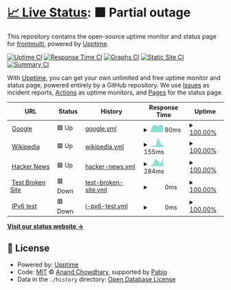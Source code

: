# [📈 Live Status](https://frontmulti.github.io/uptime): <!--live status--> **🟧 Partial outage**

This repository contains the open-source uptime monitor and status page for [frontmulti](https://frontmulti.github.io/uptime), powered by [Upptime](https://github.com/upptime/upptime).

[![Uptime CI](https://github.com/frontmulti/uptime/workflows/Uptime%20CI/badge.svg)](https://github.com/frontmulti/uptime/actions?query=workflow%3A%22Uptime+CI%22)
[![Response Time CI](https://github.com/frontmulti/uptime/workflows/Response%20Time%20CI/badge.svg)](https://github.com/frontmulti/uptime/actions?query=workflow%3A%22Response+Time+CI%22)
[![Graphs CI](https://github.com/frontmulti/uptime/workflows/Graphs%20CI/badge.svg)](https://github.com/frontmulti/uptime/actions?query=workflow%3A%22Graphs+CI%22)
[![Static Site CI](https://github.com/frontmulti/uptime/workflows/Static%20Site%20CI/badge.svg)](https://github.com/frontmulti/uptime/actions?query=workflow%3A%22Static+Site+CI%22)
[![Summary CI](https://github.com/frontmulti/uptime/workflows/Summary%20CI/badge.svg)](https://github.com/frontmulti/uptime/actions?query=workflow%3A%22Summary+CI%22)

With [Upptime](https://upptime.js.org), you can get your own unlimited and free uptime monitor and status page, powered entirely by a GitHub repository. We use [Issues](https://github.com/frontmulti/uptime/issues) as incident reports, [Actions](https://github.com/frontmulti/uptime/actions) as uptime monitors, and [Pages](https://frontmulti.github.io/uptime) for the status page.

<!--start: status pages-->
<!-- This summary is generated by Upptime (https://github.com/upptime/upptime) -->
<!-- Do not edit this manually, your changes will be overwritten -->
<!-- prettier-ignore -->
| URL | Status | History | Response Time | Uptime |
| --- | ------ | ------- | ------------- | ------ |
| <img alt="" src="https://icons.duckduckgo.com/ip3/www.google.com.ico" height="13"> [Google](https://www.google.com) | 🟩 Up | [google.yml](https://github.com/frontmulti/uptime/commits/HEAD/history/google.yml) | <details><summary><img alt="Response time graph" src="./graphs/google/response-time-week.png" height="20"> 90ms</summary><br><a href="https://frontmulti.github.io/uptime/history/google"><img alt="Response time 90" src="https://img.shields.io/endpoint?url=https%3A%2F%2Fraw.githubusercontent.com%2Ffrontmulti%2Fuptime%2FHEAD%2Fapi%2Fgoogle%2Fresponse-time.json"></a><br><a href="https://frontmulti.github.io/uptime/history/google"><img alt="24-hour response time 81" src="https://img.shields.io/endpoint?url=https%3A%2F%2Fraw.githubusercontent.com%2Ffrontmulti%2Fuptime%2FHEAD%2Fapi%2Fgoogle%2Fresponse-time-day.json"></a><br><a href="https://frontmulti.github.io/uptime/history/google"><img alt="7-day response time 90" src="https://img.shields.io/endpoint?url=https%3A%2F%2Fraw.githubusercontent.com%2Ffrontmulti%2Fuptime%2FHEAD%2Fapi%2Fgoogle%2Fresponse-time-week.json"></a><br><a href="https://frontmulti.github.io/uptime/history/google"><img alt="30-day response time 90" src="https://img.shields.io/endpoint?url=https%3A%2F%2Fraw.githubusercontent.com%2Ffrontmulti%2Fuptime%2FHEAD%2Fapi%2Fgoogle%2Fresponse-time-month.json"></a><br><a href="https://frontmulti.github.io/uptime/history/google"><img alt="1-year response time 90" src="https://img.shields.io/endpoint?url=https%3A%2F%2Fraw.githubusercontent.com%2Ffrontmulti%2Fuptime%2FHEAD%2Fapi%2Fgoogle%2Fresponse-time-year.json"></a></details> | <details><summary><a href="https://frontmulti.github.io/uptime/history/google">100.00%</a></summary><a href="https://frontmulti.github.io/uptime/history/google"><img alt="All-time uptime 100.00%" src="https://img.shields.io/endpoint?url=https%3A%2F%2Fraw.githubusercontent.com%2Ffrontmulti%2Fuptime%2FHEAD%2Fapi%2Fgoogle%2Fuptime.json"></a><br><a href="https://frontmulti.github.io/uptime/history/google"><img alt="24-hour uptime 100.00%" src="https://img.shields.io/endpoint?url=https%3A%2F%2Fraw.githubusercontent.com%2Ffrontmulti%2Fuptime%2FHEAD%2Fapi%2Fgoogle%2Fuptime-day.json"></a><br><a href="https://frontmulti.github.io/uptime/history/google"><img alt="7-day uptime 100.00%" src="https://img.shields.io/endpoint?url=https%3A%2F%2Fraw.githubusercontent.com%2Ffrontmulti%2Fuptime%2FHEAD%2Fapi%2Fgoogle%2Fuptime-week.json"></a><br><a href="https://frontmulti.github.io/uptime/history/google"><img alt="30-day uptime 100.00%" src="https://img.shields.io/endpoint?url=https%3A%2F%2Fraw.githubusercontent.com%2Ffrontmulti%2Fuptime%2FHEAD%2Fapi%2Fgoogle%2Fuptime-month.json"></a><br><a href="https://frontmulti.github.io/uptime/history/google"><img alt="1-year uptime 100.00%" src="https://img.shields.io/endpoint?url=https%3A%2F%2Fraw.githubusercontent.com%2Ffrontmulti%2Fuptime%2FHEAD%2Fapi%2Fgoogle%2Fuptime-year.json"></a></details>
| <img alt="" src="https://icons.duckduckgo.com/ip3/en.wikipedia.org.ico" height="13"> [Wikipedia](https://en.wikipedia.org) | 🟩 Up | [wikipedia.yml](https://github.com/frontmulti/uptime/commits/HEAD/history/wikipedia.yml) | <details><summary><img alt="Response time graph" src="./graphs/wikipedia/response-time-week.png" height="20"> 155ms</summary><br><a href="https://frontmulti.github.io/uptime/history/wikipedia"><img alt="Response time 155" src="https://img.shields.io/endpoint?url=https%3A%2F%2Fraw.githubusercontent.com%2Ffrontmulti%2Fuptime%2FHEAD%2Fapi%2Fwikipedia%2Fresponse-time.json"></a><br><a href="https://frontmulti.github.io/uptime/history/wikipedia"><img alt="24-hour response time 65" src="https://img.shields.io/endpoint?url=https%3A%2F%2Fraw.githubusercontent.com%2Ffrontmulti%2Fuptime%2FHEAD%2Fapi%2Fwikipedia%2Fresponse-time-day.json"></a><br><a href="https://frontmulti.github.io/uptime/history/wikipedia"><img alt="7-day response time 155" src="https://img.shields.io/endpoint?url=https%3A%2F%2Fraw.githubusercontent.com%2Ffrontmulti%2Fuptime%2FHEAD%2Fapi%2Fwikipedia%2Fresponse-time-week.json"></a><br><a href="https://frontmulti.github.io/uptime/history/wikipedia"><img alt="30-day response time 155" src="https://img.shields.io/endpoint?url=https%3A%2F%2Fraw.githubusercontent.com%2Ffrontmulti%2Fuptime%2FHEAD%2Fapi%2Fwikipedia%2Fresponse-time-month.json"></a><br><a href="https://frontmulti.github.io/uptime/history/wikipedia"><img alt="1-year response time 155" src="https://img.shields.io/endpoint?url=https%3A%2F%2Fraw.githubusercontent.com%2Ffrontmulti%2Fuptime%2FHEAD%2Fapi%2Fwikipedia%2Fresponse-time-year.json"></a></details> | <details><summary><a href="https://frontmulti.github.io/uptime/history/wikipedia">100.00%</a></summary><a href="https://frontmulti.github.io/uptime/history/wikipedia"><img alt="All-time uptime 100.00%" src="https://img.shields.io/endpoint?url=https%3A%2F%2Fraw.githubusercontent.com%2Ffrontmulti%2Fuptime%2FHEAD%2Fapi%2Fwikipedia%2Fuptime.json"></a><br><a href="https://frontmulti.github.io/uptime/history/wikipedia"><img alt="24-hour uptime 100.00%" src="https://img.shields.io/endpoint?url=https%3A%2F%2Fraw.githubusercontent.com%2Ffrontmulti%2Fuptime%2FHEAD%2Fapi%2Fwikipedia%2Fuptime-day.json"></a><br><a href="https://frontmulti.github.io/uptime/history/wikipedia"><img alt="7-day uptime 100.00%" src="https://img.shields.io/endpoint?url=https%3A%2F%2Fraw.githubusercontent.com%2Ffrontmulti%2Fuptime%2FHEAD%2Fapi%2Fwikipedia%2Fuptime-week.json"></a><br><a href="https://frontmulti.github.io/uptime/history/wikipedia"><img alt="30-day uptime 100.00%" src="https://img.shields.io/endpoint?url=https%3A%2F%2Fraw.githubusercontent.com%2Ffrontmulti%2Fuptime%2FHEAD%2Fapi%2Fwikipedia%2Fuptime-month.json"></a><br><a href="https://frontmulti.github.io/uptime/history/wikipedia"><img alt="1-year uptime 100.00%" src="https://img.shields.io/endpoint?url=https%3A%2F%2Fraw.githubusercontent.com%2Ffrontmulti%2Fuptime%2FHEAD%2Fapi%2Fwikipedia%2Fuptime-year.json"></a></details>
| <img alt="" src="https://icons.duckduckgo.com/ip3/news.ycombinator.com.ico" height="13"> [Hacker News](https://news.ycombinator.com) | 🟩 Up | [hacker-news.yml](https://github.com/frontmulti/uptime/commits/HEAD/history/hacker-news.yml) | <details><summary><img alt="Response time graph" src="./graphs/hacker-news/response-time-week.png" height="20"> 284ms</summary><br><a href="https://frontmulti.github.io/uptime/history/hacker-news"><img alt="Response time 284" src="https://img.shields.io/endpoint?url=https%3A%2F%2Fraw.githubusercontent.com%2Ffrontmulti%2Fuptime%2FHEAD%2Fapi%2Fhacker-news%2Fresponse-time.json"></a><br><a href="https://frontmulti.github.io/uptime/history/hacker-news"><img alt="24-hour response time 496" src="https://img.shields.io/endpoint?url=https%3A%2F%2Fraw.githubusercontent.com%2Ffrontmulti%2Fuptime%2FHEAD%2Fapi%2Fhacker-news%2Fresponse-time-day.json"></a><br><a href="https://frontmulti.github.io/uptime/history/hacker-news"><img alt="7-day response time 284" src="https://img.shields.io/endpoint?url=https%3A%2F%2Fraw.githubusercontent.com%2Ffrontmulti%2Fuptime%2FHEAD%2Fapi%2Fhacker-news%2Fresponse-time-week.json"></a><br><a href="https://frontmulti.github.io/uptime/history/hacker-news"><img alt="30-day response time 284" src="https://img.shields.io/endpoint?url=https%3A%2F%2Fraw.githubusercontent.com%2Ffrontmulti%2Fuptime%2FHEAD%2Fapi%2Fhacker-news%2Fresponse-time-month.json"></a><br><a href="https://frontmulti.github.io/uptime/history/hacker-news"><img alt="1-year response time 284" src="https://img.shields.io/endpoint?url=https%3A%2F%2Fraw.githubusercontent.com%2Ffrontmulti%2Fuptime%2FHEAD%2Fapi%2Fhacker-news%2Fresponse-time-year.json"></a></details> | <details><summary><a href="https://frontmulti.github.io/uptime/history/hacker-news">100.00%</a></summary><a href="https://frontmulti.github.io/uptime/history/hacker-news"><img alt="All-time uptime 100.00%" src="https://img.shields.io/endpoint?url=https%3A%2F%2Fraw.githubusercontent.com%2Ffrontmulti%2Fuptime%2FHEAD%2Fapi%2Fhacker-news%2Fuptime.json"></a><br><a href="https://frontmulti.github.io/uptime/history/hacker-news"><img alt="24-hour uptime 100.00%" src="https://img.shields.io/endpoint?url=https%3A%2F%2Fraw.githubusercontent.com%2Ffrontmulti%2Fuptime%2FHEAD%2Fapi%2Fhacker-news%2Fuptime-day.json"></a><br><a href="https://frontmulti.github.io/uptime/history/hacker-news"><img alt="7-day uptime 100.00%" src="https://img.shields.io/endpoint?url=https%3A%2F%2Fraw.githubusercontent.com%2Ffrontmulti%2Fuptime%2FHEAD%2Fapi%2Fhacker-news%2Fuptime-week.json"></a><br><a href="https://frontmulti.github.io/uptime/history/hacker-news"><img alt="30-day uptime 100.00%" src="https://img.shields.io/endpoint?url=https%3A%2F%2Fraw.githubusercontent.com%2Ffrontmulti%2Fuptime%2FHEAD%2Fapi%2Fhacker-news%2Fuptime-month.json"></a><br><a href="https://frontmulti.github.io/uptime/history/hacker-news"><img alt="1-year uptime 100.00%" src="https://img.shields.io/endpoint?url=https%3A%2F%2Fraw.githubusercontent.com%2Ffrontmulti%2Fuptime%2FHEAD%2Fapi%2Fhacker-news%2Fuptime-year.json"></a></details>
| <img alt="" src="https://icons.duckduckgo.com/ip3/thissitedoesnotexist.koj.co.ico" height="13"> [Test Broken Site](https://thissitedoesnotexist.koj.co) | 🟥 Down | [test-broken-site.yml](https://github.com/frontmulti/uptime/commits/HEAD/history/test-broken-site.yml) | <details><summary><img alt="Response time graph" src="./graphs/test-broken-site/response-time-week.png" height="20"> 0ms</summary><br><a href="https://frontmulti.github.io/uptime/history/test-broken-site"><img alt="Response time 0" src="https://img.shields.io/endpoint?url=https%3A%2F%2Fraw.githubusercontent.com%2Ffrontmulti%2Fuptime%2FHEAD%2Fapi%2Ftest-broken-site%2Fresponse-time.json"></a><br><a href="https://frontmulti.github.io/uptime/history/test-broken-site"><img alt="24-hour response time 0" src="https://img.shields.io/endpoint?url=https%3A%2F%2Fraw.githubusercontent.com%2Ffrontmulti%2Fuptime%2FHEAD%2Fapi%2Ftest-broken-site%2Fresponse-time-day.json"></a><br><a href="https://frontmulti.github.io/uptime/history/test-broken-site"><img alt="7-day response time 0" src="https://img.shields.io/endpoint?url=https%3A%2F%2Fraw.githubusercontent.com%2Ffrontmulti%2Fuptime%2FHEAD%2Fapi%2Ftest-broken-site%2Fresponse-time-week.json"></a><br><a href="https://frontmulti.github.io/uptime/history/test-broken-site"><img alt="30-day response time 0" src="https://img.shields.io/endpoint?url=https%3A%2F%2Fraw.githubusercontent.com%2Ffrontmulti%2Fuptime%2FHEAD%2Fapi%2Ftest-broken-site%2Fresponse-time-month.json"></a><br><a href="https://frontmulti.github.io/uptime/history/test-broken-site"><img alt="1-year response time 0" src="https://img.shields.io/endpoint?url=https%3A%2F%2Fraw.githubusercontent.com%2Ffrontmulti%2Fuptime%2FHEAD%2Fapi%2Ftest-broken-site%2Fresponse-time-year.json"></a></details> | <details><summary><a href="https://frontmulti.github.io/uptime/history/test-broken-site">100.00%</a></summary><a href="https://frontmulti.github.io/uptime/history/test-broken-site"><img alt="All-time uptime 100.00%" src="https://img.shields.io/endpoint?url=https%3A%2F%2Fraw.githubusercontent.com%2Ffrontmulti%2Fuptime%2FHEAD%2Fapi%2Ftest-broken-site%2Fuptime.json"></a><br><a href="https://frontmulti.github.io/uptime/history/test-broken-site"><img alt="24-hour uptime 100.00%" src="https://img.shields.io/endpoint?url=https%3A%2F%2Fraw.githubusercontent.com%2Ffrontmulti%2Fuptime%2FHEAD%2Fapi%2Ftest-broken-site%2Fuptime-day.json"></a><br><a href="https://frontmulti.github.io/uptime/history/test-broken-site"><img alt="7-day uptime 100.00%" src="https://img.shields.io/endpoint?url=https%3A%2F%2Fraw.githubusercontent.com%2Ffrontmulti%2Fuptime%2FHEAD%2Fapi%2Ftest-broken-site%2Fuptime-week.json"></a><br><a href="https://frontmulti.github.io/uptime/history/test-broken-site"><img alt="30-day uptime 100.00%" src="https://img.shields.io/endpoint?url=https%3A%2F%2Fraw.githubusercontent.com%2Ffrontmulti%2Fuptime%2FHEAD%2Fapi%2Ftest-broken-site%2Fuptime-month.json"></a><br><a href="https://frontmulti.github.io/uptime/history/test-broken-site"><img alt="1-year uptime 100.00%" src="https://img.shields.io/endpoint?url=https%3A%2F%2Fraw.githubusercontent.com%2Ffrontmulti%2Fuptime%2FHEAD%2Fapi%2Ftest-broken-site%2Fuptime-year.json"></a></details>
| <img alt="" src="https://icons.duckduckgo.com/ip3/null.ico" height="13"> [IPv6 test](forwardemail.net) | 🟥 Down | [i-pv6-test.yml](https://github.com/frontmulti/uptime/commits/HEAD/history/i-pv6-test.yml) | <details><summary><img alt="Response time graph" src="./graphs/i-pv6-test/response-time-week.png" height="20"> 0ms</summary><br><a href="https://frontmulti.github.io/uptime/history/i-pv6-test"><img alt="Response time 0" src="https://img.shields.io/endpoint?url=https%3A%2F%2Fraw.githubusercontent.com%2Ffrontmulti%2Fuptime%2FHEAD%2Fapi%2Fi-pv6-test%2Fresponse-time.json"></a><br><a href="https://frontmulti.github.io/uptime/history/i-pv6-test"><img alt="24-hour response time 0" src="https://img.shields.io/endpoint?url=https%3A%2F%2Fraw.githubusercontent.com%2Ffrontmulti%2Fuptime%2FHEAD%2Fapi%2Fi-pv6-test%2Fresponse-time-day.json"></a><br><a href="https://frontmulti.github.io/uptime/history/i-pv6-test"><img alt="7-day response time 0" src="https://img.shields.io/endpoint?url=https%3A%2F%2Fraw.githubusercontent.com%2Ffrontmulti%2Fuptime%2FHEAD%2Fapi%2Fi-pv6-test%2Fresponse-time-week.json"></a><br><a href="https://frontmulti.github.io/uptime/history/i-pv6-test"><img alt="30-day response time 0" src="https://img.shields.io/endpoint?url=https%3A%2F%2Fraw.githubusercontent.com%2Ffrontmulti%2Fuptime%2FHEAD%2Fapi%2Fi-pv6-test%2Fresponse-time-month.json"></a><br><a href="https://frontmulti.github.io/uptime/history/i-pv6-test"><img alt="1-year response time 0" src="https://img.shields.io/endpoint?url=https%3A%2F%2Fraw.githubusercontent.com%2Ffrontmulti%2Fuptime%2FHEAD%2Fapi%2Fi-pv6-test%2Fresponse-time-year.json"></a></details> | <details><summary><a href="https://frontmulti.github.io/uptime/history/i-pv6-test">100.00%</a></summary><a href="https://frontmulti.github.io/uptime/history/i-pv6-test"><img alt="All-time uptime 100.00%" src="https://img.shields.io/endpoint?url=https%3A%2F%2Fraw.githubusercontent.com%2Ffrontmulti%2Fuptime%2FHEAD%2Fapi%2Fi-pv6-test%2Fuptime.json"></a><br><a href="https://frontmulti.github.io/uptime/history/i-pv6-test"><img alt="24-hour uptime 100.00%" src="https://img.shields.io/endpoint?url=https%3A%2F%2Fraw.githubusercontent.com%2Ffrontmulti%2Fuptime%2FHEAD%2Fapi%2Fi-pv6-test%2Fuptime-day.json"></a><br><a href="https://frontmulti.github.io/uptime/history/i-pv6-test"><img alt="7-day uptime 100.00%" src="https://img.shields.io/endpoint?url=https%3A%2F%2Fraw.githubusercontent.com%2Ffrontmulti%2Fuptime%2FHEAD%2Fapi%2Fi-pv6-test%2Fuptime-week.json"></a><br><a href="https://frontmulti.github.io/uptime/history/i-pv6-test"><img alt="30-day uptime 100.00%" src="https://img.shields.io/endpoint?url=https%3A%2F%2Fraw.githubusercontent.com%2Ffrontmulti%2Fuptime%2FHEAD%2Fapi%2Fi-pv6-test%2Fuptime-month.json"></a><br><a href="https://frontmulti.github.io/uptime/history/i-pv6-test"><img alt="1-year uptime 100.00%" src="https://img.shields.io/endpoint?url=https%3A%2F%2Fraw.githubusercontent.com%2Ffrontmulti%2Fuptime%2FHEAD%2Fapi%2Fi-pv6-test%2Fuptime-year.json"></a></details>

<!--end: status pages-->

[**Visit our status website →**](https://frontmulti.github.io/uptime)

## 📄 License

- Powered by: [Upptime](https://github.com/upptime/upptime)
- Code: [MIT](./LICENSE) © [Anand Chowdhary](https://anandchowdhary.com), supported by [Pabio](https://pabio.com)
- Data in the `./history` directory: [Open Database License](https://opendatacommons.org/licenses/odbl/1-0/)
